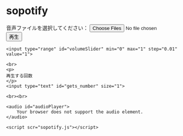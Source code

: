 # sopotify
<html>
<head>
    <title>音声ファイル再生リスト</title>
</head>
<body>
    <label for="fileInput">音声ファイルを選択してください：</label>
    <input type="file" id="fileInput" multiple accept=".mp3, .wav">
    <button onclick="playNext()">再生</button>
    <ul id="playlist"></ul>
    
    <input type="range" id="volumeSlider" min="0" max="1" step="0.01" value="1">
    
    <br>
    <p>
    再生する回数
    </p>
    <input type="text" id="gets_number" size="1">
    
    <br><br>

    <audio id="audioPlayer">
        Your browser does not support the audio element.
    </audio>
    
    <script scr="sopotify.js"></script>
</body>
</html>
